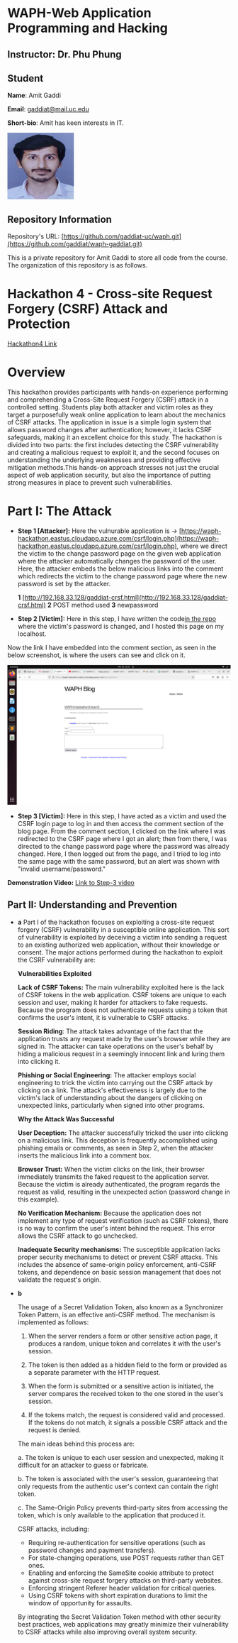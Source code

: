 # WAPH-Web Application Programming and Hacking

## Instructor: Dr. Phu Phung

## Student

**Name**: Amit Gaddi

**Email**: gaddiat@mail.uc.edu

**Short-bio**: Amit has keen interests in IT. 

![Amit's headshot](images/Pic.jpg)

## Repository Information

Repository's URL: [https://github.com/gaddiat-uc/waph.git](https://github.com/gaddiat/waph-gaddiat.git)

This is a private repository for Amit Gaddi to store all code from the course. The organization of this repository is as follows.

# Hackathon 4 -  Cross-site Request Forgery (CSRF) Attack and Protection

[Hackathon4 Link](https://github.com/gaddiat/waph-gaddiat/tree/main/hackathons/hackathon4)

# Overview

This hackathon provides participants with hands-on experience performing and comprehending a Cross-Site Request Forgery (CSRF) attack in a controlled setting. Students play both attacker and victim roles as they target a purposefully weak online application to learn about the mechanics of CSRF attacks. The application in issue is a simple login system that allows password changes after authentication; however, it lacks CSRF safeguards, making it an excellent choice for this study. The hackathon is divided into two parts: the first includes detecting the CSRF vulnerability and creating a malicious request to exploit it, and the second focuses on understanding the underlying weaknesses and providing effective mitigation methods.This hands-on approach stresses not just the crucial aspect of web application security, but also the importance of putting strong measures in place to prevent such vulnerabilities.  




# Part I: The Attack

   - **Step 1 [Attacker]:** Here the vulnurable application is -> [https://waph-hackathon.eastus.cloudapp.azure.com/csrf/login.php](https://waph-hackathon.eastus.cloudapp.azure.com/csrf/login.php),  where we direct the victim to the change password page on the given web application where the attacker automatically changes the password of the user. Here, the attacker embeds the below malicious links into the comment which redirects the victim to the change password page where the new password is set by the attacker.

      **1** [http://192.168.33.128/gaddiat-crsf.html](http://192.168.33.128/gaddiat-crsf.html)
      **2** POST method used 
      **3** newpassword

   - **Step 2 [Victim]:** Here in this step, I have written the code[in the repo](https://github.com/gaddiat/waph-gaddiat/blob/main/hackathons/hackathon4/gaddiat-crsf.html) where the victim's password is changed, and I hosted this page on my localhost.



   Now the link I have embedded into the comment section, as seen in the below screenshot, is where the users can see and click on it.



   ![s2](images/s2.png)

   - **Step 3 [Victim]:** Here in this step, I have acted as a victim and used the CSRF login page to log in and then access the comment section of the blog page. From the comment section, I clicked on the link where I was redirected to the CSRF page where I got an alert; then from there, I was directed to the change password page where the password was already changed. Here, I then logged out from the page, and I tried to log into the same page with the same password, but an alert was shown with "invalid username/password."

   **Demonstration Video:** 
   [Link to Step-3 video](https://github.com/gaddiat/waph-gaddiat/blob/main/hackathons/hackathon4/Videos/H4.mov)





## Part II: Understanding and Prevention
- **a**
   Part I of the hackathon focuses on exploiting a cross-site request forgery (CSRF) vulnerability in a susceptible online application. This sort of vulnerability is exploited by deceiving a victim into sending a request to an existing authorized web application, without their knowledge or consent. The major actions performed during the hackathon to exploit the CSRF vulnerability are:

   **Vulnerabilities Exploited**

    **Lack of CSRF Tokens:** The main vulnerability exploited here is the lack of CSRF tokens in the web application. CSRF tokens are unique to each session and user, making it harder for attackers to fake requests. Because the program does not authenticate requests using a token that confirms the user's intent, it is vulnerable to CSRF attacks.

    **Session Riding**: The attack takes advantage of the fact that the application trusts any request made by the user's browser while they are signed in. The attacker can take operations on the user's behalf by hiding a malicious request in a seemingly innocent link and luring them into clicking it.

    **Phishing or Social Engineering:** The attacker employs social engineering to trick the victim into carrying out the CSRF attack by clicking on a link. The attack's effectiveness is largely due to the victim's lack of understanding about the dangers of clicking on unexpected links, particularly when signed into other programs.

   **Why the Attack Was Successful**

    **User Deception:** The attacker successfully tricked the user into clicking on a malicious link. This deception is frequently accomplished using phishing emails or comments, as seen in Step 2, when the attacker inserts the malicious link into a comment box.

    **Browser Trust:** When the victim clicks on the link, their browser immediately transmits the faked request to the application server. Because the victim is already authenticated, the program regards the request as valid, resulting in the unexpected action (password change in this example).

    **No Verification Mechanism:** Because the application does not implement any type of request verification (such as CSRF tokens), there is no way to confirm the user's intent behind the request. This error allows the CSRF attack to go unchecked.

    **Inadequate Security mechanisms:** The susceptible application lacks proper security mechanisms to detect or prevent CSRF attacks. This includes the absence of same-origin policy enforcement, anti-CSRF tokens, and dependence on basic session management that does not validate the request's origin.

- **b** 
   
   The usage of a Secret Validation Token, also known as a Synchronizer Token Pattern, is an effective anti-CSRF method. The mechanism is implemented as follows:

   1. When the server renders a form or other sensitive action page, it produces a random, unique token and correlates it with the user's session.

   2. The token is then added as a hidden field to the form or provided as a separate parameter with the HTTP request.

   3. When the form is submitted or a sensitive action is initiated, the server compares the received token to the one stored in the user's session.

   4. If the tokens match, the request is considered valid and processed. If the tokens do not match, it signals a possible CSRF attack and the request is denied.

   The main ideas behind this process are:

   a. The token is unique to each user session and unexpected, making it difficult for an attacker to guess or fabricate.

   b. The token is associated with the user's session, guaranteeing that only requests from the authentic user's context can contain the right token.

   c. The Same-Origin Policy prevents third-party sites from accessing the token, which is only available to the application that produced it.

   CSRF attacks, including:

   - Requiring re-authentication for sensitive operations (such as password changes and payment transfers).
   - For state-changing operations, use POST requests rather than GET ones.
   - Enabling and enforcing the SameSite cookie attribute to protect against cross-site request forgery attacks on third-party websites.
   - Enforcing stringent Referer header validation for critical queries.
   - Using CSRF tokens with short expiration durations to limit the window of opportunity for assaults.

   By integrating the Secret Validation Token method with other security best practices, web applications may greatly minimize their vulnerability to CSRF attacks while also improving overall system security.
